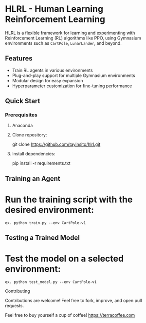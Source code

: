 # HLRL - Human Learning Reinforcement Learning

HLRL is a flexible framework for learning and experimenting with Reinforcement Learning (RL) algorithms like PPO, using Gymnasium environments such as `CartPole`, `LunarLander`, and beyond.

## Features
- Train RL agents in various environments
- Plug-and-play support for multiple Gymnasium environments
- Modular design for easy expansion
- Hyperparameter customization for fine-tuning performance

## Quick Start

### Prerequisites
1. Anaconda

2. Clone repository:

    git clone https://github.com/tayinsito/hlrl.git 
        
2. Install dependencies:

    pip install -r requirements.txt

## Training an Agent
# Run the training script with the desired environment:

    ex. python train.py --env CartPole-v1

## Testing a Trained Model
# Test the model on a selected environment:

    ex. python test_model.py --env CartPole-v1

Contributing

Contributions are welcome! Feel free to fork, improve, and open pull requests.

Feel free to buy yourself a cup of coffee!
https://terracoffee.com
